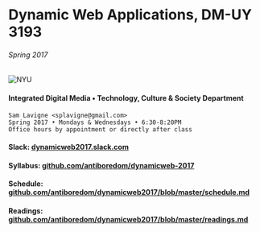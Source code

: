 # Dynamic Web Applications, DM-UY 3193

###### Spring 2017

![NYU](http://engineering.nyu.edu/files/tandon_long_color.png)

#### Integrated Digital Media • Technology, Culture & Society Department

    Sam Lavigne <splavigne@gmail.com>
    Spring 2017 • Mondays & Wednesdays • 6:30-8:20PM
    Office hours by appointment or directly after class

#### Slack: [dynamicweb2017.slack.com](https://dynamicweb2017.slack.com/)

#### Syllabus: [github.com/antiboredom/dynamicweb-2017](http://github.com/antiboredom/dynamicweb-2017)

#### Schedule: [github.com/antiboredom/dynamicweb2017/blob/master/schedule.md](http://github.com/antiboredom/dynamicweb2017/blob/master/schedule.md)

#### Readings: [github.com/antiboredom/dynamicweb2017/blob/master/readings.md](http://github.com/antiboredom/dynamicweb2017/blob/master/readings.md)